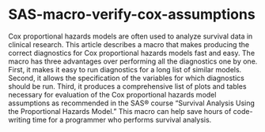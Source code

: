 # SAS-macro-verify-cox-assumptions
Cox proportional hazards models are often used to analyze survival data in clinical research. This article describes a macro that makes producing the correct diagnostics for Cox proportional hazards models fast and easy. The macro has three advantages over performing all the diagnostics one by one. First, it makes it easy to run diagnostics for a long list of similar models. Second, it allows the specification of the variables for which diagnostics should be run. Third, it produces a comprehensive list of plots and tables necessary for evaluation of the Cox proportional hazards model assumptions as recommended in the SAS® course “Survival Analysis Using the Proportional Hazards Model.” This macro can help save hours of code-writing time for a programmer who performs survival analysis.

